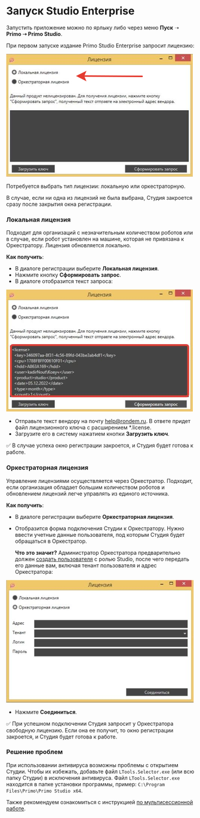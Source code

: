 # Запуск Studio Enterprise

Запустить приложение можно по ярлыку либо через меню **Пуск** ➝ **Primo ➝ Primo Studio**.

При первом запуске издание Primo Studio Enterprise запросит лицензию:

![](<../../.gitbook/assets/Лицензии в Студии.png>)

Потребуется выбрать тип лицензии: локальную или оркестраторную. 

В случае, если ни одна из лицензий не была выбрана, Студия закроется сразу после закрытия окна регистрации. 

### Локальная лицензия

Подходит для организаций с незначительным количеством роботов или в случае, если робот установлен на машине, которая не привязана к Оркестратору. Лицензия обновляется локально.
  
**Как получить**: 
* В диалоге регистрации выберите **Локальная лицензия**.
* Нажмите кнопку **Сформировать запрос**.
* В диалоге отобразится текст запроса:
    
![](<../../.gitbook/assets/текст-лицензии.png>)
    
* Отправьте текст вендору на почту [help@rondem.ru](mailto:help@rondem.ru). В ответе придет файл лицензионного ключа с расширением \*.license.
* Загрузите его в систему нажатием кнопки **Загрузить ключ**. 
    
:white_check_mark: В случае успеха окно регистрации закроется, и Студия будет готова к работе. 

### Оркестраторная лицензия

Управление лицензиями осуществляется через Оркестратор. Подходит, если организация обладает большим количеством роботов и обновлением лицензий легче управлять из единого источника.

**Как получить**: 
* В диалоге регистрации выберите **Оркестраторная лицензия**.
* Отобразится форма подключения Студии к Оркестратору. Нужно ввести учетные данные пользователя, под которым Студия будет обращаться в Оркестратор.

  **Что это значит?** Администратор Оркестратора предварительно должен [создать пользователя](https://docs.primo-rpa.ru/primo-rpa/orchestrator/settings/users/orch-users) с ролью Studio, после чего передать его данные вам, включая тенант пользователя и адрес Оркестратора:
   
![](<../../.gitbook/assets/оркестраторная-версия-Студии.png>)

* Нажмите **Соединиться**.

:white_check_mark: При успешном подключении Студия запросит у Оркестратора свободную лицензию. Если она ее получит, то окно регистрации закроется, и Студия будет готова к работе. 

### Решение проблем
При использовании антивируса возможны проблемы с открытием Студии. Чтобы их избежать, добавьте файл `LTools.Selector.exe` (или всю папку Студии) в исключения антивируса. Файл `LTools.Selector.exe` находится в папке установки программы, пример: `C:\Program Files\Primo\Primo Studio x64`.

Также рекомендуем ознакомиться с инструкцией [по мультисессионной работе](https://docs.primo-rpa.ru/primo-rpa/primo-studio/settings/multisession).
